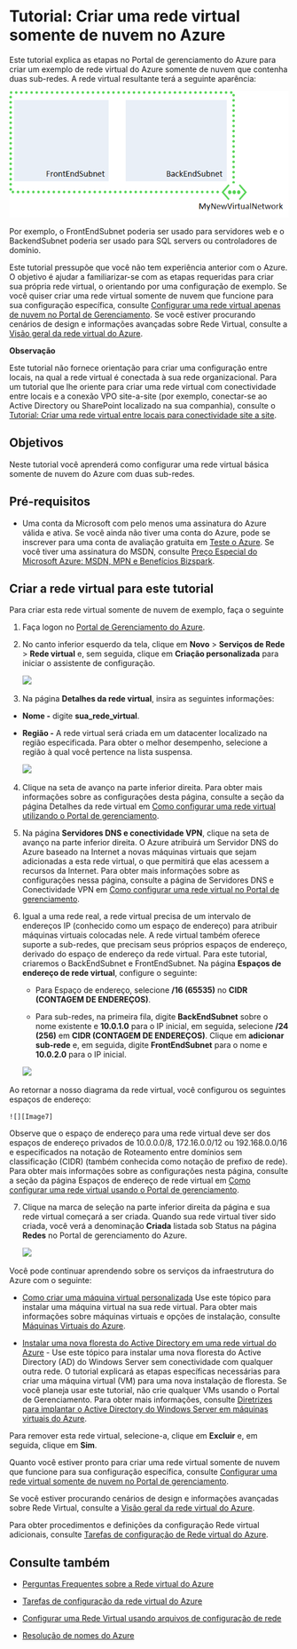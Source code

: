 ﻿<properties urlDisplayName="Tutorial: Create a cloud-only virtual network" pageTitle="Tutorial: Criar uma rede virtual somente de nuvem" metaKeywords="" description="Saiba como criar um exemplo apenas na nuvem da rede virtual do Azure neste tutorial." metaCanonical="" services="virtual-machines,virtual-network" documentationCenter="" title="Tutorial: Create a Clound-only Virtual Network in Azure" authors="cherylmc" solutions="" manager="adinah" editor="" />

<tags ms.service="virtual-network" ms.workload="infrastructure-services" ms.tgt_pltfrm="na" ms.devlang="na" ms.topic="article" ms.date="09/29/2014" ms.author="cherylmc" />

<h1 id="vnettut1">Tutorial: Criar uma rede virtual somente de nuvem no Azure</h1>

Este tutorial explica as etapas no Portal de gerenciamento do Azure para criar um exemplo de rede virtual do Azure somente de nuvem que contenha duas sub-redes. A rede virtual resultante terá a seguinte aparência:

![createvnet](./media/create-virtual-network/createVNet_06_VNetExample.png)

Por exemplo, o FrontEndSubnet poderia ser usado para servidores web e o BackendSubnet poderia ser usado para SQL servers ou controladores de domínio.

Este tutorial pressupõe que você não tem experiência anterior com o Azure. O objetivo é ajudar a familiarizar-se com as etapas requeridas para criar sua própria rede virtual, o orientando por uma configuração de exemplo. Se você quiser criar uma rede virtual somente de nuvem que funcione para sua configuração específica, consulte [Configurar uma rede virtual apenas de nuvem no Portal de Gerenciamento](http://msdn.microsoft.com/library/azure/dn631643.aspx). Se você estiver procurando cenários de design e informações avançadas sobre Rede Virtual, consulte a [Visão geral da rede virtual do Azure](http://msdn.microsoft.com/library/windowsazure/jj156007.aspx).


<div class="dev-callout"> 
<b>Observação</b> 
<p>Este tutorial não fornece orientação para criar uma configuração entre locais, na qual a rede virtual é conectada à sua rede organizacional. Para um tutorial que lhe oriente para criar uma rede virtual com conectividade entre locais e a conexão VPO site-a-site (por exemplo, conectar-se ao Active Directory ou SharePoint localizado na sua companhia), consulte o <a href="/pt-br/manage/services/networking/cross-premises-connectivity/">Tutorial: Criar uma rede virtual entre locais para conectividade site a site</a>.</p> 
</div>


##  Objetivos

Neste tutorial você aprenderá como configurar uma rede virtual básica somente de nuvem do Azure com duas sub-redes.

##  Pré-requisitos

*  Uma conta da Microsoft com pelo menos uma assinatura do Azure válida e ativa. Se você ainda não tiver uma conta do Azure, pode se inscrever para uma conta de avaliação gratuita em [Teste o Azure](http://www.windowsazure.com/pricing/free-trial/). Se você tiver uma assinatura do MSDN, consulte [Preço Especial do Microsoft Azure: MSDN, MPN e Benefícios Bizspark](http://azure.microsoft.com/pt-br/pricing/member-offers/msdn-benefits-details/).

##  Criar a rede virtual para este tutorial

Para criar esta rede virtual somente de nuvem de exemplo, faça o seguinte

1. Faça logon no [Portal de Gerenciamento do Azure](http://manage.windowsazure.com/).

2. No canto inferior esquerdo da tela, clique em **Novo** > **Serviços de Rede** > **Rede virtual** e, sem seguida, clique em **Criação personalizada** para iniciar o assistente de configuração.

	![][Image1]

3. Na página **Detalhes da rede virtual**, insira as seguintes informações:

- **Nome -** digite **sua_rede_virtual**.

- **Região -** A rede virtual será criada em um datacenter localizado na região especificada. Para obter o melhor desempenho, selecione a região à qual você pertence na lista suspensa.
 

	![][Image2]

4. Clique na seta de avanço na parte inferior direita. Para obter mais informações sobre as configurações desta página, consulte a seção da página Detalhes da rede virtual em [Como configurar uma rede virtual utilizando o Portal de gerenciamento](http://go.microsoft.com/fwlink/?linkid=248092&clcid=0x409).

5. Na página **Servidores DNS e conectividade VPN**, clique na seta de avanço na parte inferior direita. O Azure atribuirá um Servidor DNS do Azure baseado na Internet a novas máquinas virtuais que sejam adicionadas a esta rede virtual, o que permitirá que elas acessem a recursos da Internet. Para obter mais informações sobre as configurações nessa página, consulte a página de Servidores DNS e Conectividade VPN em [Como configurar uma rede virtual no Portal de gerenciamento](http://go.microsoft.com/fwlink/?linkid=248092&clcid=0x409).
	
6.	Igual a uma rede real, a rede virtual precisa de um intervalo de endereços IP (conhecido como um espaço de endereço) para atribuir máquinas virtuais colocadas nele. A rede virtual também oferece suporte a sub-redes, que precisam seus próprios espaços de endereço, derivado do espaço de endereço da rede virtual. Para este tutorial, criaremos o BackEndSubnet e FrontEndSubnet. Na página **Espaços de endereço de rede virtual**, configure o seguinte:

	- Para Espaço de endereço, selecione **/16 (65535)** no **CIDR (CONTAGEM DE ENDEREÇOS)**.

	- Para sub-redes, na primeira fila, digite **BackEndSubnet** sobre o nome existente e **10.0.1.0** para o IP inicial, em seguida, selecione **/24 (256)** em **CIDR (CONTAGEM DE ENDEREÇOS)**. Clique em **adicionar sub-rede** e, em seguida, digite **FrontEndSubnet** para o nome e **10.0.2.0** para o IP inicial.
		
	![][Image4]

 Ao retornar a nosso diagrama da rede virtual, você configurou os seguintes espaços de endereço:
 
	![][Image7]

 Observe que o espaço de endereço para uma rede virtual deve ser dos espaços de endereço privados de 10.0.0.0/8, 172.16.0.0/12 ou 192.168.0.0/16 e especificados na notação de Roteamento entre domínios sem classificação (CIDR) (também conhecida como notação de prefixo de rede). Para obter mais informações sobre as configurações nesta página, consulte a seção da página Espaços de endereço de rede virtual em [Como configurar uma rede virtual usando o Portal de gerenciamento](http://go.microsoft.com/fwlink/?linkid=248092&clcid=0x409).


7. Clique na marca de seleção na parte inferior direita da página e sua rede virtual começará a ser criada. Quando sua rede virtual tiver sido criada, você verá a denominação **Criada** listada sob Status na página **Redes** no Portal de gerenciamento do Azure.  

	![][Image5]

Você pode continuar aprendendo sobre os serviços da infraestrutura do Azure com o seguinte:

- [Como criar uma máquina virtual personalizada](http://www.windowsazure.com/pt-br/manage/windows/how-to-guides/custom-create-a-vm/) Use este tópico para instalar uma máquina virtual na sua rede virtual. Para obter mais informações sobre máquinas virtuais e opções de instalação, consulte [Máquinas Virtuais do Azure](http://www.windowsazure.com/pt-br/manage/windows/).

- [Instalar uma nova floresta do Active Directory em uma rede virtual do Azure](http://www.windowsazure.com/pt-br/manage/services/networking/active-directory-forest/) - Use este tópico para instalar uma nova floresta do Active Directory (AD) do Windows Server sem conectividade com qualquer outra rede. O tutorial explicará as etapas específicas necessárias para criar uma máquina virtual (VM) para uma nova instalação de floresta. Se você planeja usar este tutorial, não crie qualquer VMs usando o Portal de Gerenciamento. Para obter mais informações, consulte [Diretrizes para implantar o Active Directory do Windows Server em máquinas virtuais do Azure](http://msdn.microsoft.com/pt-br/library/windowsazure/jj156090.aspx).

Para remover esta rede virtual, selecione-a, clique em **Excluir** e, em seguida, clique em **Sim**.

Quanto você estiver pronto para criar uma rede virtual somente de nuvem que funcione para sua configuração específica, consulte [Configurar uma rede virtual somente de nuvem no Portal de gerenciamento](http://msdn.microsoft.com/library/azure/dn631643.aspx). 

Se você estiver procurando cenários de design e informações avançadas sobre Rede Virtual, consulte a [Visão geral da rede virtual do Azure](http://msdn.microsoft.com/library/windowsazure/jj156007.aspx). 

Para obter procedimentos e definições da configuração Rede virtual adicionais, consulte [Tarefas de configuração de Rede virtual do Azure](http://go.microsoft.com/fwlink/?linkid=296652&clcid=0x409).


## Consulte também

-  [Perguntas Frequentes sobre a Rede virtual do Azure](http://go.microsoft.com/fwlink/?LinkId=296650)

-  [Tarefas de configuração da rede virtual do Azure](http://go.microsoft.com/fwlink/?LinkId=296652)

-  [Configurar uma Rede Virtual usando arquivos de configuração de rede](http://msdn.microsoft.com/pt-br/library/windowsazure/jj156097.aspx)

-  [Resolução de nomes do Azure](http://go.microsoft.com/fwlink/?LinkId=248097)


[Image1]: ./media/create-virtual-network/createVNet_01_OpenVirtualNetworkWizard.png
[Image2]: ./media/create-virtual-network/createVNet_02_VirtualNetworkDetails.png
[Image3]: ./media/create-virtual-network/createVNet_03_DNSServersandVPNConnectivity.png
[Image4]: ./media/create-virtual-network/createVNet_04_VirtualNetworkAddressSpaces.png
[Image5]: ./media/create-virtual-network/createVNet_05_VirtualNetworkCreatedStatus.png
[Image7]: ./media/create-virtual-network/createVNet_07_VNetExampleSpaces.png
[Image8]: ./media/create-virtual-network/createVNet_07_VNetExampleSpaces.png

